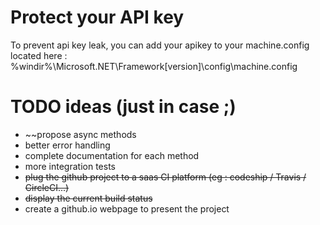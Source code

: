 # Protect your API key 
To prevent api key leak, you can add your apikey to your machine.config located here : %windir%\Microsoft.NET\Framework\[version]\config\machine.config

# TODO ideas (just in case ;)

* ~~propose async methods
* better error handling
* complete documentation for each method
* more integration tests
* ~~plug the github project to a saas CI platform (eg : codeship / Travis / CircleCI...)~~
* ~~display the current build status~~
* create a github.io webpage to present the project